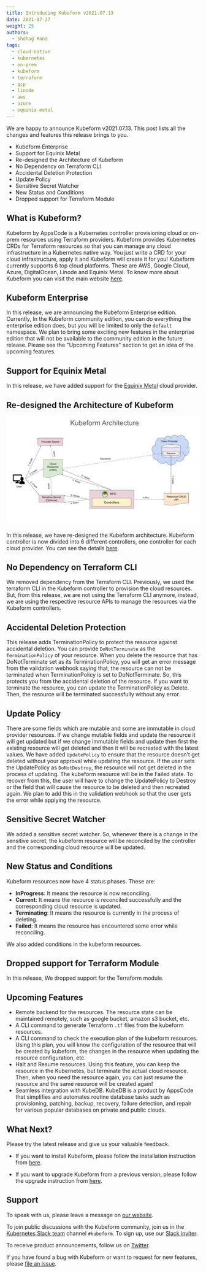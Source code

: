 ```yaml
---
title: Introducing Kubeform v2021.07.13
date: 2021-07-27
weight: 25
authors:
  - Shohag Rana
tags:
  - cloud-native
  - kubernetes
  - on-prem
  - kubeform
  - terraform
  - gcp
  - linode
  - aws
  - azure
  - equinix-metal
---
```


We are happy to announce Kubeform v2021.07.13. This post lists all the changes and features this release brings to you.

* Kubeform Enterprise
* Support for Equinix Metal
* Re-designed the Architecture of Kubeform
* No Dependency on Terraform CLI
* Accidental Deletion Protection
* Update Policy
* Sensitive Secret Watcher
* New Status and Conditions
* Dropped support for Terraform Module

## What is Kubeform?

Kubeform by AppsCode is a Kubernetes controller provisioning cloud or on-prem resources using Terraform providers. Kubeform provides Kubernetes CRDs for Terraform resources so that you can manage any cloud infrastructure in a Kubernetes native way. You just write a CRD for your cloud infrastructure, apply it and Kubeform will create it for you! Kubeform currently supports 6 top cloud platforms. These are AWS, Google Cloud, Azure, DigitalOcean, Linode and Equinix Metal. To know more about Kubeform you can visit the main website [here](https://kubeform.com/).

## Kubeform Enterprise

In this release, we are announcing the Kubeform Enterprise edition. Currently, In the Kubeform community edition, you can do everything the enterprise edition does, but you will be limited to only the `default` namespace. We plan to bring some exciting new features in the enterprise edition that will not be available to the community edition in the future release. Please see the "Upcoming Features" section to get an idea of the upcoming features.

## Support for Equinix Metal

In this release, we have added support for the [Equinix Metal](http://equinix.com) cloud provider.

## Re-designed the Architecture of Kubeform

![Kubeform Architecture](kubeform-architecture.jpg)

In this release, we have re-designed the Kubeform architecture. Kubeform controller is now divided into 6 different controllers, one controller for each cloud provider. You can see the details [here](http://kubeform.com/docs/latest/concepts/what-is-kubeform/architecture).

## No Dependency on Terraform CLI

We removed dependency from the Terraform CLI. Previously, we used the terraform CLI in the Kubeform controller to provision the cloud resources. But, from this release, we are not using the Terraform CLI anymore, instead, we are using the respective resource APIs to manage the resources via the Kubeform controllers.

## Accidental Deletion Protection

This release adds TerminationPolicy to protect the resource against accidental deletion. You can provide `DoNotTerminate` as the `TerminationPolicy` of your resource. When you delete the resource that has DoNotTerminate set as its TerminationPolicy, you will get an error message from the validation webhook saying that, the resource can not be terminated when TerminationPolicy is set to DoNotTerminate. So, this protects you from the accidental deletion of the resource. If you want to terminate the resource, you can update the TerminationPolicy as Delete. Then, the resource will be terminated successfully without any error.

## Update Policy

There are some fields which are mutable and some are immutable in cloud provider resources. If we change mutable fields and update the resource it will get updated but if we change immutable fields and update then first the existing resource will get deleted and then it will be recreated with the latest values. We have added `UpdatePolicy` to ensure that the resource doesn’t get deleted without your approval while updating the resource. If the user sets the UpdatePolicy as `DoNotDestroy`, the resource will not get deleted in the process of updating. The kubeform resource will be in the Failed state. To recover from this, the user will have to change the UpdatePolicy to Destroy or the field that will cause the resource to be deleted and then recreated again. We plan to add this in the validation webhook so that the user gets the error while applying the resource.

## Sensitive Secret Watcher

We added a sensitive secret watcher. So, whenever there is a change in the sensitive secret, the kubeform resource will be reconciled by the controller and the corresponding cloud resource will be updated.

## New Status and Conditions

Kubeform resources now have 4 status phases. These are:

* **InProgress**: It means the resource is now reconciling.
* **Current**: It means the resource is reconciled successfully and the corresponding cloud resource is updated.
* **Terminating**: It means the resource is currently in the process of deleting.
* **Failed**: It means the resource has encountered some error while reconciling.

We also added conditions in the kubeform resources.

## Dropped support for Terraform Module

In this release, We dropped support for the Terraform module.

## Upcoming Features

* Remote backend for the resources. The resource state can be maintained remotely, such as google bucket, amazon s3 bucket, etc.
* A CLI command to generate Terraform `.tf` files from the kubeform resources.
* A CLI command to check the execution plan of the kubeform resources. Using this plan, you will know the configuration of the resource that will be created by kubeform,  the changes in the resource when updating the resource configuration, etc.
* Halt and Resume resources. Using this feature, you can keep the resource in the Kubernetes, but terminate the actual cloud resource. Then, when you need the resource again, you can just resume the resource and the same resource will be created again!
* Seamless integration with KubeDB. KubeDB is a product by AppsCode that simplifies and automates routine database tasks such as provisioning, patching, backup, recovery, failure detection, and repair for various popular databases on private and public clouds.

## What Next?

Please try the latest release and give us your valuable feedback.

* If you want to install Kubeform, please follow the installation instruction from [here](http://www.kubeform.com/docs/latest/setup).

* If you want to upgrade Kubeform from a previous version, please follow the upgrade instruction from [here](http://www.kubeform.com/docs/latest/setup/upgrade).

## Support

To speak with us, please leave a message on [our website](https://appscode.com/contact/).

To join public discussions with the Kubeform community, join us in the [Kubernetes Slack team](https://appscode.slack.com/messages/C8NCX6N23/details/) channel `#kubeform`. To sign up, use our [Slack inviter](https://slack.appscode.com/).

To receive product announcements, follow us on [Twitter](https://twitter.com/kubeform).

If you have found a bug with Kubeform or want to request for new features, please [file an issue](https://github.com/kubeform/kubeform/issues/new).

